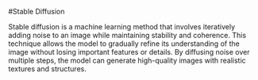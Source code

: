 #Stable Diffusion

Stable diffusion is a machine learning method that involves iteratively adding noise to an image while maintaining stability and coherence. This technique allows the model to gradually refine its understanding of the image without losing important features or details. By diffusing noise over multiple steps, the model can generate high-quality images with realistic textures and structures.

